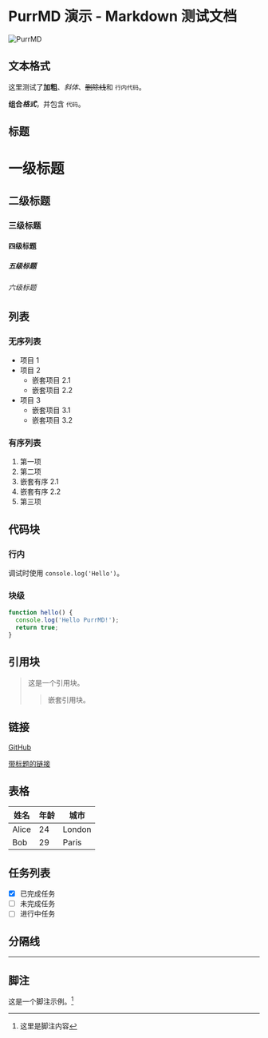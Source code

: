 # PurrMD 演示 - Markdown 测试文档

![PurrMD](./logo.png)

## 文本格式

这里测试了**加粗**、*斜体*、~~删除线~~和 `行内代码`。

**组合*格式***，并包含 `代码`。

## 标题
# 一级标题
## 二级标题
### 三级标题
#### 四级标题
##### 五级标题
###### 六级标题

## 列表

### 无序列表

- 项目 1
- 项目 2
  - 嵌套项目 2.1
  - 嵌套项目 2.2
- 项目 3
  * 嵌套项目 3.1
  * 嵌套项目 3.2

### 有序列表

1. 第一项
2. 第二项
  1. 嵌套有序 2.1
  2. 嵌套有序 2.2
3. 第三项

## 代码块

### 行内

调试时使用 `console.log('Hello')`。

### 块级

```javascript
function hello() {
  console.log('Hello PurrMD!');
  return true;
}
```

## 引用块

> 这是一个引用块。
>> 嵌套引用块。

## 链接

[GitHub](https://github.com/luoluoqixi/purrmd)

[带标题的链接](https://github.com/luoluoqixi/purrmd "PurrMD")

## 表格

| 姓名   | 年龄 | 城市   |
| ------ | --- | ------ |
| Alice  | 24  | London |
| Bob    | 29  | Paris  |

## 任务列表

- [x] 已完成任务
- [ ] 未完成任务
- [ ] 进行中任务

## 分隔线

---

## 脚注

这是一个脚注示例。[^1]

[^1]: 这里是脚注内容
